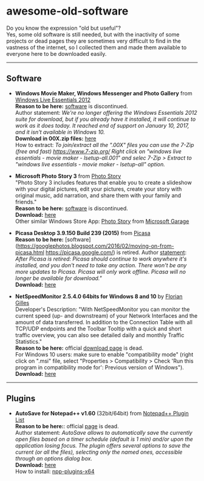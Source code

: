 # awesome-old-software
Do you know the expression "old but useful"?  
Yes, some old software is still needed, but with the inactivity of some projects or dead pages they are sometimes very difficult to find in the vastness of the internet, so I collected them and made them available to everyone here to be downloaded easily.

---
## Software
- **Windows Movie Maker, Windows Messenger and Photo Gallery** from [Windows Live Essentials 2012](https://support.microsoft.com/en-us/windows/windows-essentials-2707b879-5004-4349-c4a4-e5900945f2a9)  
**Reason to be here:** [software](https://support.microsoft.com/en-us/windows/windows-essentials-2707b879-5004-4349-c4a4-e5900945f2a9) is discontinued.  
Author statement: *We're no longer offering the Windows Essentials 2012 suite for download, but if you already have it installed, it will continue to work as it does today. It reached end of support on January 10, 2017, and it isn't available in Windows 10.*  
**Download in 00X.zip files:** [here](https://github.com/vrravalos/awesome-old-software/tree/main/WindowsLiveEssentials-ZipToJoin)  
How to extract: *To join/extract all the ".00X" files you can use the 7-Zip (free and fast) https://www.7-zip.org/
Right click on "windows live essentials - movie maker - lsetup-all.001" and selec 7-Zip > Extract to "windows live essentials - movie maker - lsetup-all" option.*

- **Microsoft Photo Story 3** from [Photo Story](https://en.wikipedia.org/wiki/Photo_Story)  
"Photo Story 3 includes features that enable you to create a slideshow with your digital pictures, edit your pictures, create your story with original music, add narration, and share them with your family and friends."  
**Reason to be here:** [software](https://en.wikipedia.org/wiki/Photo_Story) is discontinued.    
**Download:** [here](https://github.com/vrravalos/awesome-old-software/blob/main/download/PhotoStory3.msi)   
Other similar Windows Store App: [Photo Story](https://www.microsoft.com/en-us/p/photo-story/9nblggh1z351?activetab=pivot:overviewtab) from [Microsoft Garage](https://www.microsoft.com/en-us/garage/)  


- **Picasa Desktop 3.9.150 Build 239 (2015)** from [Picasa](https://picasa.google.com/)  
**Reason to be here:** [software](https://googlephotos.blogspot.com/2016/02/moving-on-from-picasa.html https://picasa.google.com/) is retired.
Author [statement](https://support.google.com/picasa/answer/6383491?hl=en): *After Picasa is retired: Picasa should continue to work anywhere it's installed, and you don't need to take any action. There won't be any more updates to Picasa. Picasa will only work offline. Picasa will no longer be available for download."*  
**Download:** [here](https://github.com/vrravalos/awesome-old-software/blob/main/download/picasa39-setup.exe)  

- **NetSpeedMonitor 2.5.4.0 64bits for Windows 8 and 10** by [Florian Gilles](http://www.floriangilles.com/)  
Developer's Description: "With NetSpeedMonitor you can monitor the current speed (up- and downstream) of your Network Interfaces and the amount of data transferred. In addition to the Connection Table with all TCP/UDP endpoints and the Toolbar Tooltip with a quick and short traffic overview, you can also see detailed daily and monthly Traffic Statistics."  
**Reason to be here:** official [download page](http://www.floriangilles.com/) is dead.   
For Windows 10 users: make sure to enable "compatibility mode" (right click on ".msi" file, select "Properties > Compatibility > Check 'Run this program in compatibility mode for': Previous version of Windows").  
**Download:** [here](https://github.com/vrravalos/awesome-old-software/blob/main/download/netspeedmonitor_2_5_4_0_x64_setup.msi)  

---
## Plugins

- **AutoSave for Notepad++ v1.60** (32bit/64bit) from [Notepad++ Plugin List](https://github.com/notepad-plus-plus/nppPluginList)  
**Reason to be here:**: official [page](https://sites.google.com/site/fstellari/nppplugins) is dead.  
Author statement: *AutoSave allows to automatically save the currently open files based on a timer schedule (default is 1 min) and/or upon the application losing focus. The plugin offers several options to save the current (or all the files), selecting only the named ones, accessible through an options dialog box.*  
**Download:** [here](https://github.com/vrravalos/awesome-old-software/blob/main/download/AutoSave_dll_1v60.zip)  
How to install: [npp-plugins-x64](https://github.com/bruderstein/npp-plugins-x64)  
